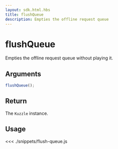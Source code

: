 ```yaml
---
layout: sdk.html.hbs
title: flushQueue
description: Empties the offline request queue
---
```


# flushQueue

Empties the offline request queue without playing it.

## Arguments

```javascript
flushQueue();
```

## Return

The `Kuzzle` instance.

## Usage

<<< ./snippets/flush-queue.js
